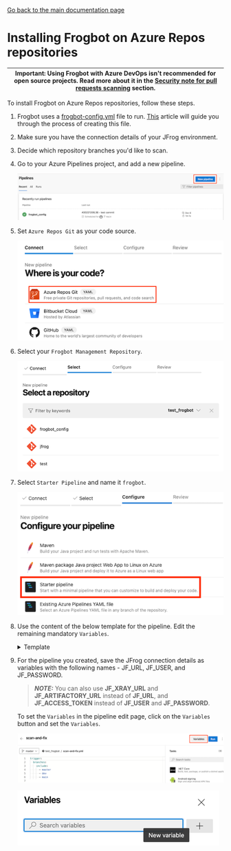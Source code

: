[Go back to the main documentation page](https://github.com/jfrog/frogbot)

# Installing Frogbot on Azure Repos repositories

| Important: Using Frogbot with Azure DevOps isn't recommended for open source projects. Read more about it in the [Security note for pull requests scanning](../README.md#-security-note-for-pull-requests-scanning) section. |
| -------------------------------------------------------------------------------------------------------------------------------------------------------------------------------------------------------------------- |

To install Frogbot on Azure Repos repositories, follow these steps.

1. Frogbot uses a [frogbot-config.yml](templates/.frogbot/frogbot-config.yml) file to run. [This](frogbot-config.md) article will guide you through the process of creating this file.

2. Make sure you have the connection details of your JFrog environment.

3. Decide which repository branches you'd like to scan.

4. Go to your Azure Pipelines project, and add a new pipeline.

   ![azure-new-pipeline.png](../images/azure-new-pipeline.png)

5. Set `Azure Repos Git` as your code source.

   ![azure-set-code-source.png.png](../images/azure-set-code-source.png)

6. Select your `Frogbot Management Repository`.

   ![azure-select-repo-to-test.png](../images/azure-select-repo-to-test.png)

7. Select `Starter Pipeline` and name it `frogbot`.

   ![azure-starter-pipeline.png](../images/azure-starter-pipeline.png)

8. Use the content of the below template for the pipeline. Edit the remaining mandatory `Variables`.

   <details>
     <summary>Template</summary>

   ```yml
    schedules:
         # Every 5 minutes
         - cron: "*/5 * * * *"
           branches: 
             include: 
               - "*"
    pool:
         vmImage: ubuntu-latest
    jobs:
       - job:
         displayName: "Frogbot Scan Pull Requests"
         steps:
         - task: CmdLine@2
           displayName: 'Download and Run Frogbot'
           env:
              # [Mandatory]
              # Azure Repos personal access token with Code -> Read & Write permissions
              JF_GIT_TOKEN: $(FROGBOT_GIT_TOKEN)
   
              # [Mandatory]
              # JFrog platform URL (This functionality requires version 3.29.0 or above of Xray)
              JF_URL: $(JF_URL)
   
              # [Mandatory if JF_USER and JF_PASSWORD are not provided]
              # JFrog access token with 'read' permissions for Xray
              JF_ACCESS_TOKEN: $(JF_ACCESS_TOKEN)
   
              # [Mandatory if JF_ACCESS_TOKEN is not provided]
              # JFrog user and password with 'read' permissions for Xray
              # JF_USER: $(JF_USER)
              # JF_PASSWORD: $(JF_PASSWORD)
   
              # [Mandatory]
              # The name of the organization that owns this project
              JF_GIT_OWNER: ""
   
              # [Optional]
              # If the machine that runs Frogbot has no access to the internat, set the name of a remote repository 
              # in Artifactory, which proxies https://releases.jfrog.io/artifactory
              # The 'frogbot' executable and other tools it needs will be downloaded through this repository.
              # JF_RELEASES_REPO: ""

              # [Optional]
              # Frogbot will download the project dependencies if they're not cached locally. To download the
              # dependencies from a virtual repository in Artifactory, set the name of of the repository. There's no
              # need to set this value, if it is set in the frogbot-config.yml file.
              # JF_DEPS_REPO: ""
   
              # Predefined Azure Pipelines variables. There's no need to set them.
              JF_GIT_PROJECT: $(System.TeamProject)
              JF_GIT_API_ENDPOINT: $(System.CollectionUri)
              JF_GIT_PROVIDER: 'azureRepos'
   
           inputs:
             script: |
               curl -fLg "https://releases.jfrog.io/artifactory/frogbot/v2/[RELEASE]/getFrogbot.sh" | sh
               ./frogbot scan-pull-requests
               ./frogbot scan-and-fix-repos
   ```

   </details>

9. For the pipeline you created, save the JFrog connection details as variables with the following names - JF_URL, JF_USER, and JF_PASSWORD.

   > **_NOTE:_** You can also use **JF_XRAY_URL** and **JF_ARTIFACTORY_URL** instead of **JF_URL**, and **JF_ACCESS_TOKEN**
   > instead of **JF_USER** and **JF_PASSWORD**.

   To set the `Variables` in the pipeline edit page, click on the `Variables` button and set the `Variables`.

   ![variables_button.png](../images/azure-variables-button.png)

   ![img_1.png](../images/azure-new-variable.png)
